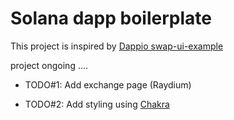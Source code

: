 
# Solana dapp boilerplate

This project is inspired by [Dappio swap-ui-example](https://github.com/DappioWonderland/swap-ui-example)

project ongoing ....
- TODO#1: Add exchange page (Raydium)

- TODO#2: Add styling using [Chakra](https://chakra-ui.com/docs/form/input)
